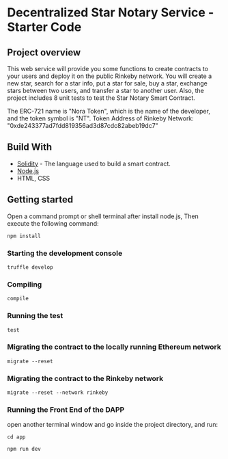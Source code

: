 # Decentralized Star Notary Service - Starter Code

## Project overview

This web service will provide you some functions to create contracts to your users and deploy it on the public Rinkeby network. You will create a new star, search for a star info, put a star for sale, buy a star, exchange stars between two users, and transfer a star to another user. Also, the project includes 8 unit tests to test the Star Notary Smart Contract.

The ERC-721 name is "Nora Token", which is the name of the developer, and the token symbol is "NT".
Token Address of Rinkeby Network:
"0xde243377ad7fdd819356ad3d87cdc82abeb19dc7"

## Build With
* [Solidity](https://solidity.readthedocs.io/en/v0.4.24/) - The language used to build a smart contract.
* [Node.js](https://nodejs.org/en/docs/)
* HTML, CSS

## Getting started
Open a command prompt or shell terminal after install node.js, Then execute the following command:

```
npm install
```

### Starting the development console
```
truffle develop
```
### Compiling
```
compile
```
### Running the test
```
test
```

### Migrating the contract to the locally running Ethereum network
```
migrate --reset
```
### Migrating the contract to the Rinkeby network
```
migrate --reset --network rinkeby
```
### Running the Front End of the DAPP
open another terminal window and go inside the project directory, and run:

```
cd app
```
```
npm run dev
```
